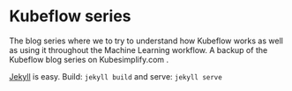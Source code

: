 # Kubeflow series

The blog series where we to try to understand how Kubeflow works as well as using it throughout the Machine Learning workflow. A backup of the Kubeflow blog series on Kubesimplify.com .

[Jekyll]((http://jekyllrb.com/)) is easy. Build: `jekyll build` and serve: `jekyll serve`
